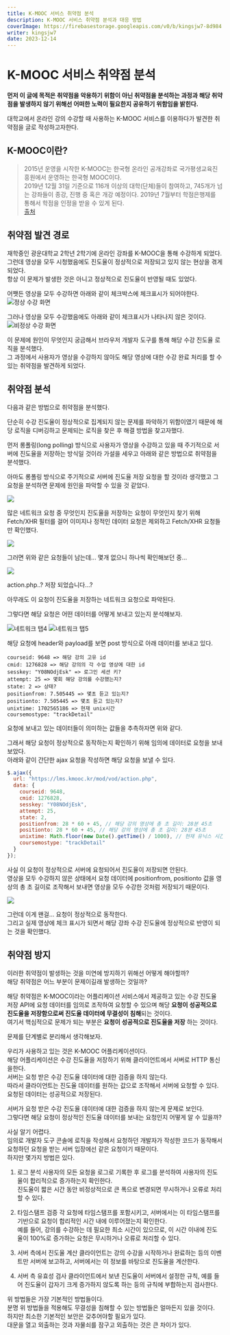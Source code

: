 ```yaml
---
title: K-MOOC 서비스 취약점 분석
description: K-MOOC 서비스 취약점 분석과 대응 방법
coverImage: https://firebasestorage.googleapis.com/v0/b/kingsjw7-8d984.appspot.com/o/tech%2FkmoocWeakPoint%2Fkmooc.png?alt=media&token=57dbe4c4-2613-42be-92f1-4f6ee86f441f
writer: kingsjw7
date: 2023-12-14
---
```


# K-MOOC 서비스 취약점 분석

**먼저 이 글에 목적은 취약점을 악용하기 위함이 아닌 취약점을 분석하는 과정과 해당 취약점을 발생하지 않기 위해선 어떠한 노력이 필요한지 공유하기 위함임을 밝힌다.**

대학교에서 온라인 강의 수강할 때 사용하는 K-MOOC 서비스를 이용하다가 발견한 취약점을 글로 작성하고자한다.

## K-MOOC이란?

> 2015년 운영을 시작한 K-MOOC는 한국형 온라인 공개강좌로 국가평생교육진흥원에서 운영하는 한국형 MOOC이다.  
> 2019년 12월 31일 기준으로 116개 이상의 대학(단체)들이 참여하고, 745개가 넘는 강좌들이 종강, 진행 중 혹은 개강 예정이다. 2019년 7월부터 학점은행제를 통해서 학점을 인정을 받을 수 있게 된다.  
> [출처](https://namu.wiki/w/K-MOOC#s-1)

## 취약점 발견 경로

재학중인 광운대학교 2학년 2학기에 온라인 강좌를 K-MOOC을 통해 수강하게 되었다.  
그런데 영상을 모두 시청했음에도 진도율이 정상적으로 저장되고 있지 않는 현상을 겪게 되었다.  
항상 이 문제가 발생한 것은 아니고 정상적으로 진도율이 반영될 때도 있었다.

어쨋든 영상을 모두 수강하면 아래와 같이 체크박스에 체크표시가 되어야한다.  
<img src="https://firebasestorage.googleapis.com/v0/b/kingsjw7-8d984.appspot.com/o/tech%2FkmoocWeakPoint%2F%E1%84%89%E1%85%B3%E1%84%8F%E1%85%B3%E1%84%85%E1%85%B5%E1%86%AB%E1%84%89%E1%85%A3%E1%86%BA%202023-12-14%20%E1%84%8B%E1%85%A9%E1%84%92%E1%85%AE%209.29.18.png?alt=media&token=a093452f-7154-4316-a855-8e74526d28a4" alt="정상 수강 화면">

그러나 영상을 모두 수강했음에도 아래와 같이 체크표시가 나타나지 않은 것이다.  
<img src="https://firebasestorage.googleapis.com/v0/b/kingsjw7-8d984.appspot.com/o/tech%2FkmoocWeakPoint%2F%E1%84%89%E1%85%B3%E1%84%8F%E1%85%B3%E1%84%85%E1%85%B5%E1%86%AB%E1%84%89%E1%85%A3%E1%86%BA%202023-12-14%20%E1%84%8B%E1%85%A9%E1%84%92%E1%85%AE%209.31.17.png?alt=media&token=2ac2ab1a-e08f-4b6e-a608-2702e6874c21" alt="비정상 수강 화면">

이 문제에 원인이 무엇인지 궁금해서 브라우저 개발자 도구를 통해 해당 수강 진도율 로직을 분석했다.  
그 과정에서 사용자가 영상을 수강하지 않아도 해당 영상에 대한 수강 완료 처리를 할 수 있는 취약점을 발견하게 되었다.

## 취약점 분석

다음과 같은 방법으로 취약점을 분석했다.

단순히 수강 진도율이 정상적으로 집계되지 않는 문제를 파악하기 위함이였기 때문에 해당 로직을 디버깅하고 문제되는 로직을 찾은 후 해결 방법을 찾고자했다.

먼저 롱폴링(long polling) 방식으로 사용자가 영상을 수강하고 있을 때 주기적으로 서버에 진도율을 저장하는 방식일 것이라 가설을 세우고 아래와 같은 방법으로 취약점을 분석했다.

아마도 롱폴링 방식으로 주기적으로 서버에 진도율 저장 요청을 할 것이라 생각했고 그 요청을 분석하면 문제에 원인을 파악할 수 있을 것 같았다.

<img src="https://firebasestorage.googleapis.com/v0/b/kingsjw7-8d984.appspot.com/o/tech%2FkmoocWeakPoint%2F%E1%84%89%E1%85%B3%E1%84%8F%E1%85%B3%E1%84%85%E1%85%B5%E1%86%AB%E1%84%89%E1%85%A3%E1%86%BA%202023-12-14%20%E1%84%8B%E1%85%A9%E1%84%92%E1%85%AE%209.53.00.png?alt=media&token=4dbfc513-e2cd-4b4e-ba31-d3b25fd3c656" art="네트워크 탭1">

많은 네트워크 요청 중 무엇인지 진도율을 저장하는 요청이 무엇인지 찾기 위해 Fetch/XHR 필터를 걸어 이미지나 정적인 데이터 요청은 제외하고 Fetch/XHR 요청들만 확인했다.

<img src="https://firebasestorage.googleapis.com/v0/b/kingsjw7-8d984.appspot.com/o/tech%2FkmoocWeakPoint%2F%E1%84%89%E1%85%B3%E1%84%8F%E1%85%B3%E1%84%85%E1%85%B5%E1%86%AB%E1%84%89%E1%85%A3%E1%86%BA%202023-12-14%20%E1%84%8B%E1%85%A9%E1%84%92%E1%85%AE%2011.31.10.png?alt=media&token=21f352bf-d9b5-4686-af1d-c27827ff3fc0" art="네트워크 탭2">

그러면 위와 같은 요청들이 남는데... 몇개 없으니 하나씩 확인해보던 중...

<img src="https://firebasestorage.googleapis.com/v0/b/kingsjw7-8d984.appspot.com/o/tech%2FkmoocWeakPoint%2F%E1%84%89%E1%85%B3%E1%84%8F%E1%85%B3%E1%84%85%E1%85%B5%E1%86%AB%E1%84%89%E1%85%A3%E1%86%BA%202023-12-14%20%E1%84%8B%E1%85%A9%E1%84%92%E1%85%AE%2011.34.32.png?alt=media&token=8b6988d6-a529-411b-887a-337c4579be11" art="네트워크 탭3">

action.php..? 저장 되었습니다...?

아무래도 이 요청이 진도율을 저장하는 네트워크 요청으로 파악된다.

그렇다면 해당 요청은 어떤 데이터를 어떻게 보내고 있는지 분석해보자.

<img src="https://firebasestorage.googleapis.com/v0/b/kingsjw7-8d984.appspot.com/o/tech%2FkmoocWeakPoint%2F%E1%84%89%E1%85%B3%E1%84%8F%E1%85%B3%E1%84%85%E1%85%B5%E1%86%AB%E1%84%89%E1%85%A3%E1%86%BA%202023-12-14%20%E1%84%8B%E1%85%A9%E1%84%92%E1%85%AE%2011.41.04.png?alt=media&token=a2ef419e-db28-4dee-852d-a3507865be4c" alt="네트워크 탭4">
<img src="https://firebasestorage.googleapis.com/v0/b/kingsjw7-8d984.appspot.com/o/tech%2FkmoocWeakPoint%2F%E1%84%89%E1%85%B3%E1%84%8F%E1%85%B3%E1%84%85%E1%85%B5%E1%86%AB%E1%84%89%E1%85%A3%E1%86%BA%202023-12-14%20%E1%84%8B%E1%85%A9%E1%84%92%E1%85%AE%2011.37.21.png?alt=media&token=a1af5d6b-24a3-48c6-8b7e-ec2dda9437ef" alt="네트워크 탭5">

해당 요청에 header와 payload를 보면 post 방식으로 아래 데이터를 보내고 있다.

```
courseid: 9648 => 해당 강의 고유 id
cmid: 1276828 => 해당 강의의 각 수업 영상에 대한 id
sesskey: "Y08NOdjEsk" => 로그인 세션 키?
attempt: 25 => 몇회 해당 강의를 수강했는지?
state: 2 => 상태?
positionfrom: 7.505445 => 몇초 듣고 있는지?
positionto: 7.505445 => 몇초 듣고 있는지?
unixtime: 1702565186 => 현재 unix시간
coursemostype: "trackDetail"
```

요청에 보내고 있는 데이터들이 의미하는 값들을 추측하자면 위와 같다.

그래서 해당 요청이 정상적으로 동작하는지 확인하기 위해 임의에 데이터로 요청을 보내보았다.  
아래와 같이 간단한 ajax 요청을 작성하면 해당 요청을 보낼 수 있다.

```js
$.ajax({
  url: "https://lms.kmooc.kr/mod/vod/action.php",
  data: {
    courseid: 9648,
    cmid: 1276828,
    sesskey: "Y08NOdjEsk",
    attempt: 25,
    state: 2,
    positionfrom: 28 * 60 + 45, // 해당 강의 영상에 총 초 길이: 28분 45초
    positionto: 28 * 60 + 45, // 해당 강의 영상에 총 초 길이: 28분 45초
    unixtime: Math.floor(new Date().getTime() / 1000), // 현재 유닉스 시간
    coursemostype: "trackDetail"
  }
});
```

사실 이 요청이 정상적으로 서버에 요청되어서 진도율이 저장되면 안된다.  
영상을 모두 수강하지 않은 상태에서 요청 데이터에 positionfrom, positionto 값을 영상의 총 초 길이로 조작해서 보내면 영상을 모두 수강한 것처럼 저장되기 때문이다.

<img src="https://firebasestorage.googleapis.com/v0/b/kingsjw7-8d984.appspot.com/o/tech%2FkmoocWeakPoint%2Fezgif-4-0038723fab.gif?alt=media&token=f4ae91db-5131-4853-85c3-4f14f54773ee" art="요청 결과">

그런데 이게 왠걸... 요청이 정상적으로 동작한다.  
그리고 실제 영상에 체크 표시가 되면서 해당 강좌 수강 진도율에 정상적으로 반영이 되는 것을 확인했다.

## 취약점 방지

이러한 취약점이 발생하는 것을 미연에 방지하기 위해선 어떻게 해야할까?  
해당 취약점은 어느 부분이 문제이길래 발생하는 것일까?

해당 취약점은 K-MOOC이라는 어플리케이션 서비스에서 제공하고 있는 수강 진도율 저장 API에 요청 데이터를 임의로 조작하여 요청할 수 있으며 해당 **요청이 성공적으로 진도율을 저장함으로써 진도율 데이터에 무결성이 침해**되는 것이다.  
여기서 핵심적으로 문제가 되는 부분은 **요청이 성공적으로 진도율을 저장** 하는 것이다.

문제를 단계별로 분리해서 생각해보자.

우리가 사용하고 있는 것은 K-MOOC 어플리케이션이다.  
해당 어플리케이션은 수강 진도율을 저장하기 위해 클라이언트에서 서버로 HTTP 통신을한다.  
서버는 요청 받은 수강 진도율 데이터에 대한 검증을 하지 않는다.  
따라서 클라이언트는 진도율 데이터를 원하는 값으로 조작해서 서버에 요청할 수 있다.  
요청된 데이터는 성공적으로 저장된다.

서버가 요청 받은 수강 진도율 데이터에 대한 검증을 하지 않는게 문제로 보인다.  
그렇다면 해당 요청이 정상적인 진도율 데이터를 보내는 요청인지 어떻게 알 수 있을까?

사실 알기 어렵다.  
임의로 개발자 도구 콘솔에 로직을 작성해서 요청하던 개발자가 작성한 코드가 동작해서 요청하던 요청을 받는 서버 입장에선 같은 요청이기 때문이다.  
하지만 몇가지 방법은 있다.

1. 로그 분석
   사용자의 모든 요청을 로그로 기록한 후 로그를 분석하여 사용자의 진도율이 합리적으로 증가하는지 확인한다.  
   진도율이 짧은 시간 동안 비정상적으로 큰 폭으로 변경되면 무시하거나 오류로 처리할 수 있다.

2. 타임스탬프 검증
   각 요청에 타임스탬프를 포함시키고, 서버에서는 이 타임스탬프를 기반으로 요청이 합리적인 시간 내에 이루어졌는지 확인한다.  
   예를 들어, 강의를 수강하는 데 필요한 최소 시간이 있으므로, 이 시간 이내에 진도율이 100%로 증가하는 요청은 무시하거나 오류로 처리할 수 있다.

3. 서버 측에서 진도율 계산
   클라이언트는 강의 수강을 시작하거나 완료하는 등의 이벤트만 서버에 보고하고, 서버에서는 이 정보를 바탕으로 진도율을 계산한다.

4. 서버 측 유효성 검사
   클라이언트에서 보낸 진도율이 서버에서 설정한 규칙, 예를 들어 진도율이 갑자기 크게 증가하지 않도록 하는 등의 규칙에 부합하는지 검사한다.

위 방법들은 가장 기본적인 방법들이다.  
분명 위 방법들을 적용해도 무결성을 침해할 수 있는 방법들은 얼마든지 있을 것이다.  
하지만 최소한 기본적인 보안은 갖추어야할 필요가 있다.  
대문을 열고 외출하는 것과 자물쇠를 잠구고 외출하는 것은 큰 차이가 있다.
